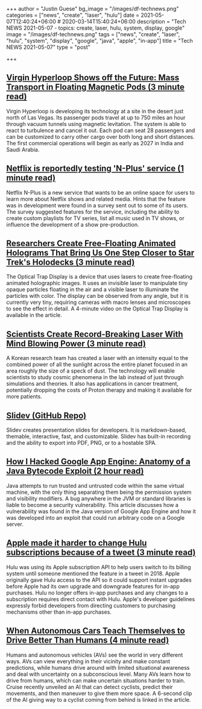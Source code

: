 +++
author = "Justin Guese"
bg_image = "/images/df-technews.png"
categories = ["news", "create", "laser", "hulu"]
date = 2021-05-07T12:40:24+06:00 # 2020-03-14T15:40:24+06:00
description = "Tech NEWS 2021-05-07 - topics: create, laser, hulu, system, display, google"
image = "/images/df-technews.png"
tags = ["news", "create", "laser", "hulu", "system", "display", "google", "java", "apple", "in-app"]
title = "Tech NEWS 2021-05-07"
type = "post"

+++

## [Virgin Hyperloop Shows off the Future: Mass Transport in Floating Magnetic Pods (3 minute read)](https://www.usnews.com/news/technology/articles/2021-05-06/virgin-hyperloop-shows-off-the-future-mass-transport-in-floating-magnetic-pods)

Virgin Hyperloop is developing its technology at a site in the desert just north of Las Vegas. Its passenger pods travel at up to 750 miles an hour through vacuum tunnels using magnetic levitation. The system is able to react to turbulence and cancel it out. Each pod can seat 28 passengers and can be customized to carry other cargo over both long and short distances. The first commercial operations will begin as early as 2027 in India and Saudi Arabia.

## [Netflix is reportedly testing 'N-Plus' service (1 minute read)](https://www.cnet.com/news/netflix-is-reportedly-testing-n-plus-service/)

Netflix N-Plus is a new service that wants to be an online space for users to learn more about Netflix shows and related media. Hints that the feature was in development were found in a survey sent out to some of its users. The survey suggested features for the service, including the ability to create custom playlists for TV series, list all music used in TV shows, or influence the development of a show pre-production.

## [Researchers Create Free-Floating Animated Holograms That Bring Us One Step Closer to Star Trek's Holodecks (3 minute read)](https://gizmodo.com/researchers-create-free-floating-animated-holograms-tha-1846828392)

The Optical Trap Display is a device that uses lasers to create free-floating animated holographic images. It uses an invisible laser to manipulate tiny opaque particles floating in the air and a visible laser to illuminate the particles with color. The display can be observed from any angle, but it is currently very tiny, requiring cameras with macro lenses and microscopes to see the effect in detail. A 4-minute video on the Optical Trap Display is available in the article.

## [Scientists Create Record-Breaking Laser With Mind Blowing Power (3 minute read)](https://www.vice.com/en/article/z3xxza/scientists-create-record-breaking-laser-with-mind-blowing-power)

A Korean research team has created a laser with an intensity equal to the combined power of all the sunlight across the entire planet focused in an area roughly the size of a speck of dust. The technology will enable scientists to study cosmic phenomena in the lab instead of just through simulations and theories. It also has applications in cancer treatment, potentially dropping the costs of Proton therapy and making it available for more patients.

## [Slidev (GitHub Repo)](https://github.com/slidevjs/slidev)

Slidev creates presentation slides for developers. It is markdown-based, themable, interactive, fast, and customizable. Slidev has built-in recording and the ability to export into PDF, PNG, or to a hostable SPA.

## [How I Hacked Google App Engine: Anatomy of a Java Bytecode Exploit (2 hour read)](https://blog.polybdenum.com/2021/05/05/how-i-hacked-google-app-engine-anatomy-of-a-java-bytecode-exploit.html)

Java attempts to run trusted and untrusted code within the same virtual machine, with the only thing separating them being the permission system and visibility modifiers. A bug anywhere in the JVM or standard libraries is liable to become a security vulnerability. This article discusses how a vulnerability was found in the Java version of Google App Engine and how it was developed into an exploit that could run arbitrary code on a Google server.

## [Apple made it harder to change Hulu subscriptions because of a tweet (3 minute read)](https://www.theverge.com/2021/5/6/22423410/apple-hulu-subscription-in-app-purchase-tweet)

Hulu was using its Apple subscription API to help users switch to its billing system until someone mentioned the feature in a tweet in 2018. Apple originally gave Hulu access to the API so it could support instant upgrades before Apple had its own upgrade and downgrade features for in-app purchases. Hulu no longer offers in-app purchases and any changes to a subscription requires direct contact with Hulu. Apple's developer guidelines expressly forbid developers from directing customers to purchasing mechanisms other than in-app purchases.

## [When Autonomous Cars Teach Themselves to Drive Better Than Humans (4 minute read)](https://spectrum.ieee.org/cars-that-think/transportation/self-driving/autonomous-cars-teach-themselves-to-drive-better-than-humans)

Humans and autonomous vehicles (AVs) see the world in very different ways. AVs can view everything in their vicinity and make constant predictions, while humans drive around with limited situational awareness and deal with uncertainty on a subconscious level. Many AVs learn how to drive from humans, which can make uncertain situations harder to train. Cruise recently unveiled an AI that can detect cyclists, predict their movements, and then maneuver to give them more space. A 6-second clip of the AI giving way to a cyclist coming from behind is linked in the article.

